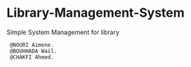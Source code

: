 # Library-Management-System
Simple System Management for library 


     @NOURI Aimene.
     @BOUHHADA Wail.
     @CHAKFI Ahmed.
